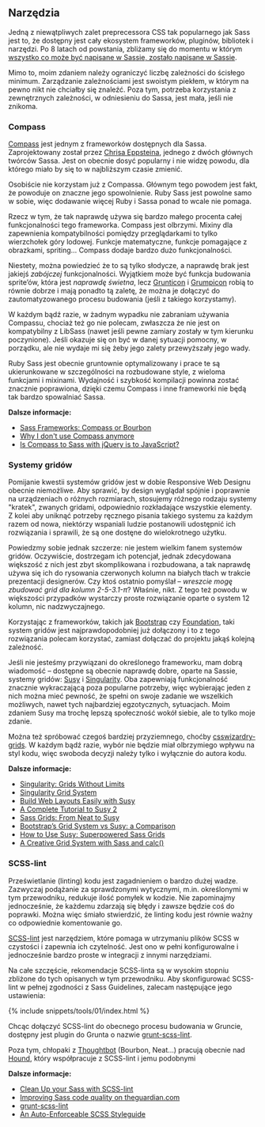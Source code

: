 
## Narzędzia

Jedną z niewątpliwych zalet preprecessora CSS tak popularnego jak Sass jest to, że dostępny jest cały ekosystem frameworków, pluginów, bibliotek i narzędzi. Po 8 latach od powstania, zbliżamy się do momentu w którym [wszystko co może być napisane w Sassie, zostało napisane w Sassie](https://kittygiraudel.com/2014/10/27/rethinking-atwoods-law/).

Mimo to, moim zdaniem należy ograniczyć liczbę zależności do ścisłego minimum. Zarządzanie zależnościami jest swoistym piekłem, w którym na pewno nikt nie chciałby się znaleźć. Poza tym, potrzeba korzystania z zewnętrznych zależności, w odniesieniu do Sassa, jest mała, jeśli nie znikoma.

### Compass

[Compass](http://compass-style.org/) jest jednym z frameworków dostępnych dla Sassa. Zaprojektowany został przez [Chrisa Eppsteina](https://twitter.com/chriseppstein), jednego z dwóch głównych twórców Sassa. Jest on obecnie dosyć popularny i nie widzę powodu, dla którego miało by się to w najbliższym czasie zmienić.

Osobiście nie korzystam już z Compassa. Głównym tego powodem jest fakt, że powoduje on znaczne jego spowolnienie. Ruby Sass jest powolne samo w sobie, więc dodawanie więcej Ruby i Sassa ponad to wcale nie pomaga.

Rzecz w tym, że tak naprawdę używa się bardzo małego procenta całej funkcjonalności tego frameworka. Compass jest olbrzymi. Mixiny dla zapewnienia kompatybilności pomiędzy przeglądarkami to tylko wierzchołek góry lodowej. Funkcje matematyczne, funkcje pomagające z obrazkami, spriting… Compass dodaje bardzo dużo funkcjonalności.

Niestety, można powiedzieć że to są tylko słodycze, a naprawdę brak jest jakiejś *zabójczej* funkcjonalności. Wyjątkiem może być funkcja budowania sprite’ów, która jest *naprawdę świetna*, lecz [Grunticon](https://github.com/filamentgroup/grunticon) i [Grumpicon](http://grumpicon.com/) robią to równie dobrze i mają ponadto tą zaletę, że można je dołączyć do zautomatyzowanego procesu budowania (jeśli z takiego korzystamy).

W każdym bądź razie, w żadnym wypadku nie zabraniam używania Compassu, chociaż też go nie polecam, zwłaszcza że nie jest on kompatybilny z LibSass (nawet jeśli pewne zamiary zostały w tym kierunku poczynione). Jeśli okazuje się on być w danej sytuacji pomocny, w porządku, ale nie wydaje mi się żeby jego zalety przewyższały jego wady.

<div class="note">
  <p>Ruby Sass jest obecnie gruntownie optymalizowany i prace te są ukierunkowane w szczególności na rozbudowane style, z wieloma funkcjami i mixinami. Wydajność i szybkość kompilacji powinna zostać znacznie poprawiona, dzięki czemu Compass i inne frameworki nie będą tak bardzo spowalniać Sassa.</p>
</div>

**Dalsze informacje:**

* [Sass Frameworks: Compass or Bourbon](https://www.sitepoint.com/compass-or-bourbon-sass-frameworks/)
* [Why I don't use Compass anymore](https://www.sitepoint.com/dont-use-compass-anymore/)
* [Is Compass to Sass with jQuery is to JavaScript?](https://www.sitepoint.com/compass-sass-jquery-javascript/)

### Systemy gridów

Pomijanie kwestii systemów gridów jest w dobie Responsive Web Designu obecnie niemożliwe. Aby sprawić, by design wyglądał spójnie i poprawnie na urządzeniach o różnych rozmiarach, stosujemy różnego rodzaju systemy "kratek", zwanych gridami, odpowiednio rozkładające wszystkie elementy. Z kolei aby uniknąć potrzeby ręcznego pisania takiego systemu za każdym razem od nowa, niektórzy wspaniali ludzie postanowili udostępnić ich rozwiązania i sprawili, że są one dostęne do wielokrotnego użytku.

Powiedzmy sobie jednak szczerze: nie jestem wielkim fanem systemów gridów. Oczywiście, dostrzegam ich potencjał, jednak zdecydowana większość z nich jest zbyt skomplikowana i rozbudowana, a tak naprawdę używa się ich do rysowania czerwonych kolumn na białych tłach w trakcie prezentacji designerów. Czy ktoś ostatnio pomyślał – *wreszcie mogę zbudować grid dla kolumn 2-5-3.1-π*? Właśnie, nikt. Z tego też powodu w większości przypadków wystarczy proste rozwiązanie oparte o system 12 kolumn, nic nadzwyczajnego.

Korzystając z frameworków, takich jak [Bootstrap](https://getbootstrap.com/) czy [Foundation](https://get.foundation/), taki system gridów jest najprawdopodobniej już dołączony i to z tego rozwiązania polecam korzystać, zamiast dołączać do projektu jakąś kolejną zależność.

Jeśli nie jesteśmy przywiązani do określonego frameworku, mam dobrą wiadomość – dostępne są obecnie naprawdę dobre, oparte na Sassie, systemy gridów: [Susy](https://www.oddbird.net/susy/) i [Singularity](https://github.com/at-import/Singularity). Oba zapewniają funkcjonalność znacznie wykraczającą poza popularne potrzeby, więc wybierając jeden z nich można mieć pewność, że spełni on swoje zadanie we wszelkich możliwych, nawet tych najbardziej egzotycznych, sytuacjach. Moim zdaniem Susy ma trochę lepszą społeczność wokół siebie, ale to tylko moje zdanie.

Można też spróbować czegoś bardziej przyziemnego, choćby [csswizardry-grids](https://github.com/csswizardry/csswizardry-grids). W każdym bądź razie, wybór nie będzie miał olbrzymiego wpływu na styl kodu, więc swoboda decyzji należy tylko i wyłącznie do autora kodu.

**Dalsze informacje:**

* [Singularity: Grids Without Limits](https://fourword.fourkitchens.com/article/singularity-grids-without-limits)
* [Singularity Grid System](https://www.mediacurrent.com/blog/singularity-grid-system)
* [Build Web Layouts Easily with Susy](https://css-tricks.com/build-web-layouts-easily-susy/)
* [A Complete Tutorial to Susy 2](https://www.zell-weekeat.com/susy2-tutorial/)
* [Sass Grids: From Neat to Susy](https://www.sitepoint.com/sass-grids-neat-susy/)
* [Bootstrap’s Grid System vs Susy: a Comparison](https://www.sitepoint.com/bootstraps-grid-system-vs-susy-comparison/)
* [How to Use Susy: Superpowered Sass Grids](https://webdesign.tutsplus.com/tutorials/how-to-use-susy-superpowered-sass-grids--cms-22744)
* [A Creative Grid System with Sass and calc()](https://www.sitepoint.com/creative-grid-system-sass-calc/)

### SCSS-lint

Prześwietlanie (linting) kodu jest zagadnieniem o bardzo dużej wadze. Zazwyczaj podążanie za sprawdzonymi wytycznymi, m.in. określonymi w tym przewodniku, redukuje ilość pomyłek w kodzie. Nie zapominajmy jednocześnie, że każdemu zdarzają się błędy i zawsze będzie coś do poprawki. Można więc śmiało stwierdzić, że linting kodu jest równie ważny co odpowiednie komentowanie go.

[SCSS-lint](https://github.com/causes/scss-lint) jest narzędziem, które pomaga w utrzymaniu plików SCSS w czystości i zapewnia ich czytelność. Jest ono w pełni konfigurowalne i jednocześnie bardzo proste w integracji z innymi narzędziami.

Na całe szczęście, rekomendacje SCSS-linta są w wysokim stopniu zbliżone do tych opisanych w tym przewodniku. Aby skonfigurować SCSS-lint w pełnej zgodności z Sass Guidelines, zalecam następujące jego ustawienia:

{% include snippets/tools/01/index.html %}

<div class="note">
  <p>Chcąc dołączyć SCSS-lint do obecnego procesu budowania w Gruncie, dostępny jest plugin do Grunta o nazwie <a href="https://github.com/ahmednuaman/grunt-scss-lint">grunt-scss-lint</a>.</p>
  <p>Poza tym, chłopaki z <a href="https://thoughtbot.com/">Thoughtbot</a> (Bourbon, Neat…) pracują obecnie nad <a href="https://houndci.com/">Hound</a>, który współpracuje z SCSS-lint i jemu podobnymi</p>
</div>

**Dalsze informacje:**

* [Clean Up your Sass with SCSS-lint](https://blog.martinhujer.cz/clean-up-your-sass-with-scss-lint/)
* [Improving Sass code quality on theguardian.com](https://www.theguardian.com/info/developer-blog/2014/may/13/improving-sass-code-quality-on-theguardiancom)
* [grunt-scss-lint](https://github.com/ahmednuaman/grunt-scss-lint)
* [An Auto-Enforceable SCSS Styleguide](https://davidtheclark.com/scss-lint-styleguide/)
